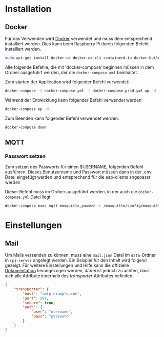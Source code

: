 # Installation

## Docker

Für das Verwenden wird [Docker](https://www.docker.com/products/docker-desktop/) verwendet und muss dem entsprechend installiert werden. Dies kann beim Raspberry Pi durch folgenden Befehl installiert werden.

```bash
sudo apt-get install docker-ce docker-ce-cli containerd.io docker-buildx-plugin docker-compose-plugin
```

Alle folgende Befehle, die mit 'docker-compose' beginnen müssen in dem Ordner ausgeführt werden, der die `docker-compose.yml` beinhaltet.

Zum starten der Application wird folgender Befehl verwendet:

```bash
docker-compose -f docker-compose.yml -f docker-compose.prod.yml up -d
```

Während der Entwicklung kann folgender Befehl verwendet werden:

```bash
docker-compose up -d
```

Zum Beenden kann folgender Befehl verwendet werden:

```bash
docker-compose down
```

## MQTT

### Passwort setzen

Zum setzen des Passworts für einen $USERNAME, folgenden Befehl ausführen. Dieses Benutzername und Passwort müssen dann in der .env Datei eingefügt werden und entsprechend für die esp-clients angepasst werden

Dieser Befehl muss im Ordner ausgeführt werden, in der auch die `docker-compose.yml` Datei liegt

```bash
docker-compose exec mqtt mosquitto_passwd -c /mosquitto/config/mosquitto.passwd $USERNAME
```

# Einstellungen

## Mail

Um Mails versenden zu können, muss eine `mail.json` Datei im `data`-Ordner in `rpi-server` angelegt werden. Ein Beispiel für den Inhalt wird folgend gezeigt. Für weitere Einstellungen und Hilfe kann die offizielle [Dokumentation](https://nodemailer.com/smtp/) herangezogen werden, dabei ist jedoch zu achten, dass sich alle Attribute innerhalb des _transporter_ Attributes befinden.

```json
{
	"transporter": {
		"host": "smtp.example.com",
		"port": 587,
		"secure": true,
		"auth": {
			"user": "username",
			"pass": "password"
		}
	}
}
```
